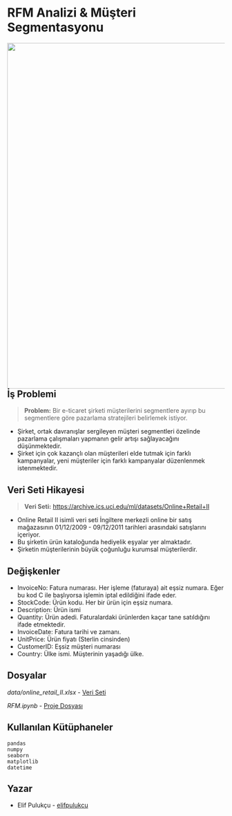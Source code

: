 # RFM Analizi & Müşteri Segmentasyonu

<img src="https://miro.medium.com/max/1190/1*SMx8ZNSq5ZLZSPh2u_peSw.png" width="800" align="right">

## **İş Problemi** 
> **Problem:** Bir e-ticaret şirketi müşterilerini segmentlere ayırıp bu segmentlere göre pazarlama stratejileri belirlemek istiyor.

- Şirket, ortak davranışlar sergileyen müşteri segmentleri özelinde pazarlama çalışmaları yapmanın gelir artışı sağlayacağını düşünmektedir.
- Şirket için çok kazançlı olan müşterileri elde tutmak için farklı kampanyalar, yeni müşteriler için farklı kampanyalar düzenlenmek istenmektedir.

## **Veri Seti Hikayesi**

> **Veri Seti:** https://archive.ics.uci.edu/ml/datasets/Online+Retail+II

- Online Retail II isimli veri seti İngiltere merkezli online bir satış mağazasının 01/12/2009 - 09/12/2011 tarihleri arasındaki satışlarını içeriyor.
- Bu şirketin ürün kataloğunda hediyelik eşyalar yer almaktadır.
- Şirketin müşterilerinin büyük çoğunluğu kurumsal müşterilerdir.


## **Değişkenler**

- InvoiceNo: Fatura numarası. Her işleme (faturaya) ait eşsiz numara. Eğer bu kod C ile başlıyorsa işlemin iptal edildiğini ifade eder.
- StockCode: Ürün kodu. Her bir ürün için eşsiz numara.
- Description: Ürün ismi
- Quantity: Ürün adedi. Faturalardaki ürünlerden kaçar tane satıldığını ifade etmektedir.
- InvoiceDate: Fatura tarihi ve zamanı.
- UnitPrice: Ürün fiyatı (Sterlin cinsinden)
- CustomerID: Eşsiz müşteri numarası
- Country: Ülke ismi. Müşterinin yaşadığı ülke.

## **Dosyalar**

*data/online_retail_II.xlsx* - [Veri Seti](https://github.com/elifpulukcu/RFM-Customer-Segmentation/tree/master/data)

*RFM.ipynb* - [Proje Dosyası](https://github.com/elifpulukcu/RFM-Customer-Segmentation/blob/master/RFM.ipynb)

## **Kullanılan Kütüphaneler**

```
pandas
numpy
seaborn
matplotlib
datetime
```

## **Yazar**

- Elif Pulukçu - [elifpulukcu](https://github.com/elifpulukcu)
